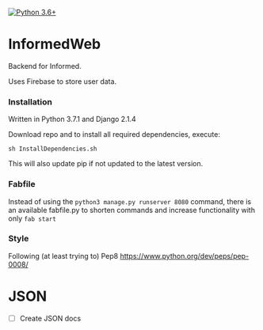 [![Python 3.6+](https://img.shields.io/badge/python-3.6-blue.svg)](https://www.python.org/downloads/release/python-360/)

# InformedWeb

Backend for Informed.

Uses Firebase to store user data.

### Installation

Written in Python 3.7.1 and Django 2.1.4

Download repo and to install all required dependencies, execute:

`sh InstallDependencies.sh`

This will also update pip if not updated to the latest version.

### Fabfile

Instead of using the `python3 manage.py runserver 8080` command, there is
an available fabfile.py to shorten commands and increase functionality
with only `fab start`

### Style

Following (at least trying to) Pep8
https://www.python.org/dev/peps/pep-0008/

# JSON

- [ ] Create JSON docs
